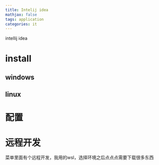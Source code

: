 ```yaml
---
title: Intelij idea
mathjax: false
tags: application
categories: it
---
```

intellij idea
<!--more-->
# install
## windows

## linux


# 配置

# 远程开发
菜单里面有个远程开发，我用的wsl，选择环境之后点点点需要下载很多东西
